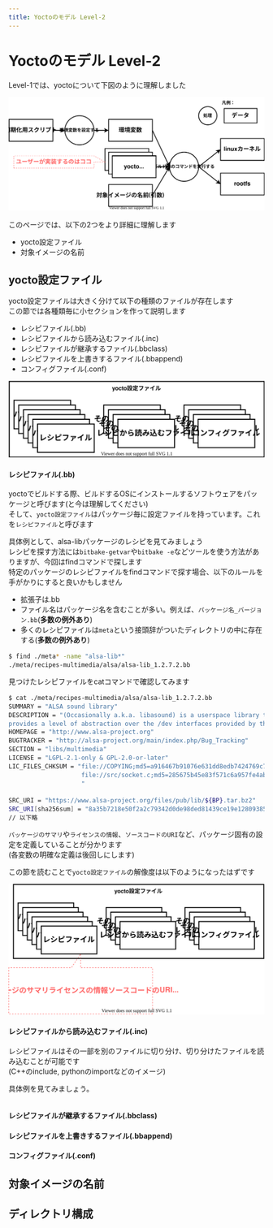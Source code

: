 ```yaml
---
title: Yoctoのモデル Level-2
---
```


# Yoctoのモデル Level-2

Level-1では、yoctoについて下図のように理解しました  

![](../level-1/images/inout.drawio.svg)

このページでは、以下の2つをより詳細に理解します  

* yocto設定ファイル
* 対象イメージの名前

## yocto設定ファイル

yocto設定ファイルは大きく分けて以下の種類のファイルが存在します  
この節では各種類毎に小セクションを作って説明します  

* レシピファイル(.bb)
* レシピファイルから読み込むファイル(.inc)
* レシピファイルが継承するファイル(.bbclass)
* レシピファイルを上書きするファイル(.bbappend)
* コンフィグファイル(.conf)

![](./images/setting-files.drawio.svg)

#### レシピファイル(.bb)
yoctoでビルドする際、ビルドするOSにインストールするソフトウェアをパッケージと呼びます(と今は理解してください)   
そして、`yocto設定ファイル`はパッケージ毎に設定ファイルを持っています。これを`レシピファイル`と呼びます    

具体例として、alsa-libパッケージのレシピを見てみましょう  
レシピを探す方法には`bitbake-getvar`や`bitbake -e`などツールを使う方法がありますが、今回はfindコマンドで探します   
特定のパッケージのレシピファイルをfindコマンドで探す場合、以下のルールを手がかりにすると良いかもしません   

* 拡張子は.bb
* ファイル名はパッケージ名を含むことが多い。例えば、`パッケージ名_バージョン.bb`(**多数の例外あり**)
* 多くのレシピファイルは`meta`という接頭辞がついたディレクトリの中に存在する(**多数の例外あり**)

```bash
$ find ./meta* -name "alsa-lib*"
./meta/recipes-multimedia/alsa/alsa-lib_1.2.7.2.bb
```

見つけたレシピファイルをcatコマンドで確認してみます  

```bash
$ cat ./meta/recipes-multimedia/alsa/alsa-lib_1.2.7.2.bb
SUMMARY = "ALSA sound library"
DESCRIPTION = "(Occasionally a.k.a. libasound) is a userspace library that \
provides a level of abstraction over the /dev interfaces provided by the kernel modules."
HOMEPAGE = "http://www.alsa-project.org"
BUGTRACKER = "http://alsa-project.org/main/index.php/Bug_Tracking"
SECTION = "libs/multimedia"
LICENSE = "LGPL-2.1-only & GPL-2.0-or-later"
LIC_FILES_CHKSUM = "file://COPYING;md5=a916467b91076e631dd8edb7424769c7 \
                    file://src/socket.c;md5=285675b45e83f571c6a957fe4ab79c93;beginline=9;endline=24 \
                    "

SRC_URI = "https://www.alsa-project.org/files/pub/lib/${BP}.tar.bz2"
SRC_URI[sha256sum] = "8a35b7218e50f2a2c79342d0de98ded81439ce19e12809385ec9be9596de7c2f"
// 以下略
```

`パッケージのサマリ`や`ライセンスの情報`、`ソースコードのURI`など、パッケージ固有の設定を定義していることが分かります  
(各変数の明確な定義は後回しにします)  

この節を読むことで`yocto設定ファイル`の解像度は以下のようになったはずです  

![](./images/setting-files-comment.drawio.svg)

#### レシピファイルから読み込むファイル(.inc)

レシピファイルはその一部を別のファイルに切り分け、切り分けたファイルを読み込むことが可能です  
(C++のinclude, pythonのimportなどのイメージ)  

具体例を見てみましょう。  


```bash
```


#### レシピファイルが継承するファイル(.bbclass)


#### レシピファイルを上書きするファイル(.bbappend)


#### コンフィグファイル(.conf)


## 対象イメージの名前


## ディレクトリ構成